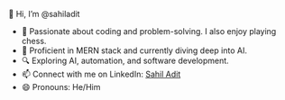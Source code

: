 👋 Hi, I’m @sahiladit  
- 👀 Passionate about coding and problem-solving. I also enjoy playing chess.  
- 🚀 Proficient in MERN stack and currently diving deep into AI.  
- 🔍 Exploring AI, automation, and software development.  
- 📫 Connect with me on LinkedIn: [Sahil Adit](https://www.linkedin.com/in/sahiladit/)  
- 😄 Pronouns: He/Him  

<!---
sahiladit/sahiladit is a ✨ special ✨ repository because its `README.md` (this file) appears on your GitHub profile.
You can click the Preview link to take a look at your changes.
--->
